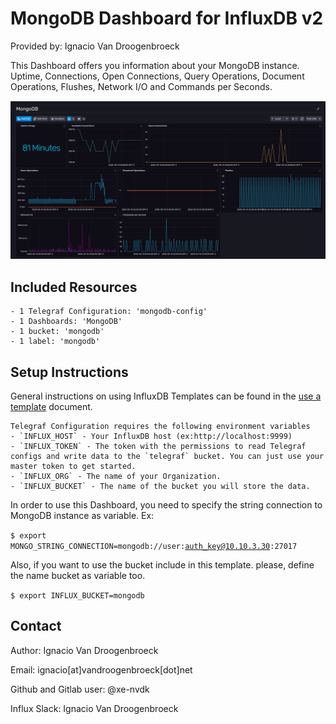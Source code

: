 # MongoDB Dashboard for InfluxDB v2

Provided by: Ignacio Van Droogenbroeck

This Dashboard offers you information about your MongoDB instance. Uptime, Connections, Open Connections, Query Operations, Document Operations, Flushes, Network I/O and Commands per Seconds.

![Dashboard Screenshot](screenshot.png)

## Included Resources

    - 1 Telegraf Configuration: 'mongodb-config'
    - 1 Dashboards: 'MongoDB'
    - 1 bucket: 'mongodb'
    - 1 label: 'mongodb' 

## Setup Instructions

General instructions on using InfluxDB Templates can be found in the [use a template](../docs/use_a_template.md) document.
    
    Telegraf Configuration requires the following environment variables
    - `INFLUX_HOST` - Your InfluxDB host (ex:http://localhost:9999)
    - `INFLUX_TOKEN` - The token with the permissions to read Telegraf configs and write data to the `telegraf` bucket. You can just use your master token to get started.
    - `INFLUX_ORG` - The name of your Organization.
    - `INFLUX_BUCKET` - The name of the bucket you will store the data.

In order to use this Dashboard, you need to specify the string connection to MongoDB instance as variable. Ex:

<code>$ export MONGO_STRING_CONNECTION=mongodb://user:auth_key@10.10.3.30:27017</code>

Also, if you want to use the bucket include in this template. please, define the name bucket as variable too.

<code>$ export INFLUX_BUCKET=mongodb</code>

## Contact

Author: Ignacio Van Droogenbroeck

Email: ignacio[at]vandroogenbroeck[dot]net

Github and Gitlab user: @xe-nvdk 

Influx Slack: Ignacio Van Droogenbroeck
